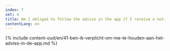 ```yaml
---
index: 7
set: 4
title: Am I obliged to follow the advice in the app if I receive a notification?
contentLang: en
---
```

{% include content-oud/en/41-ben-ik-verplicht-om-me-te-houden-aan-het-advies-in-de-app.md %}
